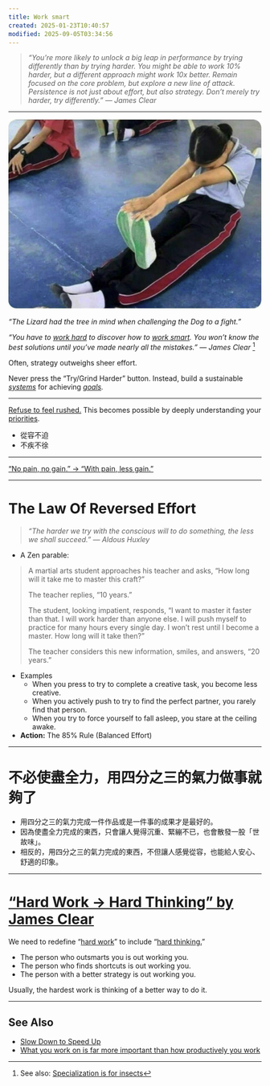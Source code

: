 ```yaml
---
title: Work smart
created: 2025-01-23T10:40:57
modified: 2025-09-05T03:34:56
---
```


> _“You’re more likely to unlock a big leap in performance by trying differently than by trying harder. You might be able to work 10% harder, but a different approach might work 10x better. Remain focused on the core problem, but explore a new line of attack. Persistence is not just about effort, but also strategy. Don’t merely try harder, try differently.” — James Clear_

---

![](../_attachments/9a3eae8dea307d8ae1c2f4adbde3bef9.png)

_“The Lizard had the tree in mind when challenging the Dog to a fight.”_

_“You have to [work hard](https://jamesclear.com/3-2-1/december-26-2024) to discover how to [work smart](work-smart.md). You won’t know the best solutions until you’ve made nearly all the mistakes.” — James Clear_ [^1]

Often, strategy outweighs sheer effort.

Never press the “Try/Grind Harder” button. Instead, build a sustainable _[systems](Systems%20over%20goals.md)_ for achieving _[goals](Goal%20Setting.md)._

---

[Refuse to feel rushed.](slow-down-to-speed-up.md) This becomes possible by deeply understanding your [priorities](Prioritization.md).

* 從容不迫
* 不疾不徐

---

[“No pain, no gain.” → “With pain, less gain.”](https://www.ryanhoover.me/post/the-fallacy-of-no-pain-no-gain)

---

# The Law Of Reversed Effort

> _“The harder we try with the conscious will to do something, the less we shall succeed.” — Aldous Huxley_

* A Zen parable:

> A martial arts student approaches his teacher and asks, “How long will it take me to master this craft?”
>
> The teacher replies, “10 years.”
>
> The student, looking impatient, responds, “I want to master it faster than that. I will work harder than anyone else. I will push myself to practice for many hours every single day. I won’t rest until I become a master. How long will it take then?”
>
> The teacher considers this new information, smiles, and answers, “20 years.”

* Examples
	* When you press to try to complete a creative task, you become less creative.
	* When you actively push to try to find the perfect partner, you rarely find that person.
	* When you try to force yourself to fall asleep, you stare at the ceiling awake.
* **Action:** The 85% Rule (Balanced Effort)

---

# 不必使盡全力，用四分之三的氣力做事就夠了

* 用四分之三的氣力完成一件作品或是一件事的成果才是最好的。
* 因為使盡全力完成的東西，只會讓人覺得沉重、緊繃不已，也會散發一股「世故味」。
* 相反的，用四分之三的氣力完成的東西，不但讓人感覺從容，也能給人安心、舒適的印象。

---

# [“Hard Work → Hard Thinking” by James Clear](https://x.com/JamesClear/status/1382433293686210568)

We need to redefine “[hard work](Work%20hard.md)” to include “[hard thinking.](Planning%20and%20preparation%20help%20maximize%20your%20productivity.md)”

* The person who outsmarts you is out working you.
* The person who finds shortcuts is out working you.
* The person with a better strategy is out working you.

Usually, the hardest work is thinking of a better way to do it.

---

## See Also

* [Slow Down to Speed Up](slow-down-to-speed-up.md)
* [What you work on is far more important than how productively you work](what-you-work-on-is-far-more-important-than-how-productively-you-work.md)

[^1]: See also: [Specialization is for insects](specialization-is-for-insects.md)
